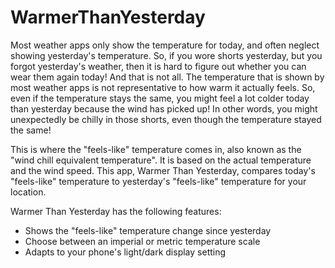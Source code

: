 # WarmerThanYesterday

Most weather apps only show the temperature for today, and often neglect showing yesterday's temperature. So, if you wore shorts yesterday, but you forgot yesterday's weather, then it is hard to figure out whether you can wear them again today! And that is not all. The temperature that is shown by most weather apps is not representative to how warm it actually feels. So, even if the temperature stays the same, you might feel a lot colder today than yesterday because the wind has picked up! In other words, you might unexpectedly be chilly in those shorts, even though the temperature stayed the same!

This is where the "feels-like" temperature comes in, also known as the "wind chill equivalent temperature". It is based on the actual temperature and the wind speed. This app, Warmer Than Yesterday, compares today's "feels-like" temperature to yesterday's "feels-like" temperature for your location.

Warmer Than Yesterday has the following features:
- Shows the "feels-like" temperature change since yesterday
- Choose between an imperial or metric temperature scale
- Adapts to your phone's light/dark display setting
